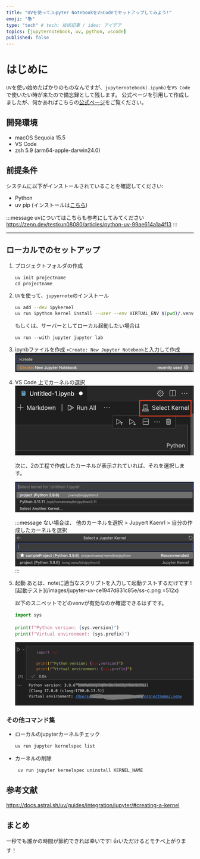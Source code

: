 ```yaml
---
title: "UVを使ってJupyter NotebookをVSCodeでセットアップしてみよう!"
emoji: "📚"
type: "tech" # tech: 技術記事 / idea: アイデア
topics: [jupyternotebook, uv, python, vscode]
published: false
---
```


# はじめに
`UV`を使い始めたばかりのものなんですが、`jupyternotebook(.ipynb)`を`VS Code`で使いたい時が来たので備忘録として残します。
公式ページを引用して作成しましたが、何かあればこちらの[公式ページ](https://docs.astral.sh/uv/guides/integration/jupyter/#creating-a-kernel)をご覧ください。

## 開発環境
- macOS Sequoia 15.5
- VS Code
- zsh 5.9 (arm64-apple-darwin24.0)


## 前提条件

システムに以下がインストールされていることを確認してください:

- Python
- uv pip (インストールは[こちら](https://docs.astral.sh/uv/getting-started/installation/))

:::message
uvについてはこちらも参考にしてみてください
https://zenn.dev/testkun08080/articles/python-uv-99ae614a1a4f13
:::

---

## ローカルでのセットアップ

1. プロジェクトフォルダの作成
   ```
   uv init projectname
   cd projectname
   ```

2. `UV`を使って、`jupyernote`のインストール
    ```zsh
    uv add --dev ipykernel
    uv run ipython kernel install --user --env VIRTUAL_ENV $(pwd)/.venv --name=KERNEL_NAME
    ```

    もしくは、サーバーとしてローカル起動したい場合は

    ```
    uv run --with jupyter jupyter lab
    ```

3. ipynbファイルを作成
   `>Create: New Jupyter Notebook`と入力して作成
    ![Create: New Jupyter Notebook](/images/jupyter-uv-ce1947d831c85e/ss-a.png)


4. VS Code 上でカーネルの選択
   ![カーネルの選択](/images/jupyter-uv-ce1947d831c85e/ss-b.png)

   次に、2の工程で作成したカーネルが表示されていれば、それを選択します。

   ![カーネルの選択](/images/jupyter-uv-ce1947d831c85e/ss-d.png)

   :::message
   ない場合は、
   他のカーネルを選択 > Jupyert Kaenrl > 自分の作成したカーネルを選択
   ![カーネルの選択](/images/jupyter-uv-ce1947d831c85e/ss-e.png)
   :::

5. 起動
   あとは、noteに適当なスクリプトを入力して起動テストするだけです
   ![起動テスト](/images/jupyter-uv-ce1947d831c85e/ss-c.png =512x)

   以下のスニペットでどのvenvが有効なのか確認できるはずです。
   ```python
   import sys

   print(f"Python version: {sys.version}")
   print(f"Virtual environment: {sys.prefix}")
   ```
   ![環境確認](/images/jupyter-uv-ce1947d831c85e/ss-f.png)

### その他コマンド集

- ローカルのjupyterカーネルチェック
  ```zsh
  uv run jupyter kernelspec list
  ```
- カーネルの削除
  ```zsh
   uv run jupyter kernelspec uninstall KERNEL_NAME
  ```

## 参考文献
https://docs.astral.sh/uv/guides/integration/jupyter/#creating-a-kernel


## まとめ
一秒でも誰かの時間が節約できれば幸いです!
👍いただけるとモチベ上がります！
